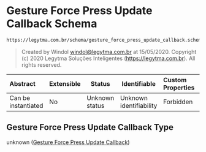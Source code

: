 # Gesture Force Press Update Callback Schema

```txt
https://legytma.com.br/schema/gesture_force_press_update_callback.schema.json
```




> Created by Windol [windol@legytma.com.br](mailto:windol@legytma.com.br) at 15/05/2020.
> Copyright (c) 2020 Legytma Soluções Inteligentes (<https://legytma.com.br>). All rights reserved.
>

| Abstract            | Extensible | Status         | Identifiable            | Custom Properties | Additional Properties | Access Restrictions | Defined In                                                                                                                          |
| :------------------ | ---------- | -------------- | ----------------------- | :---------------- | --------------------- | ------------------- | ----------------------------------------------------------------------------------------------------------------------------------- |
| Can be instantiated | No         | Unknown status | Unknown identifiability | Forbidden         | Allowed               | none                | [gesture_force_press_update_callback.schema.json](../schema/gesture_force_press_update_callback.schema.json) |

## Gesture Force Press Update Callback Type

unknown ([Gesture Force Press Update Callback](gesture_force_press_update_callback.md))
